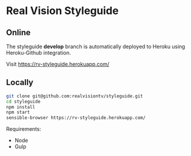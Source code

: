 Real Vision Styleguide
===

## Online
The styleguide **develop** branch is automatically deployed to Heroku using Heroku-Github integration.

Visit https://rv-styleguide.herokuapp.com/


## Locally

```bash
git clone git@github.com:realvisiontv/styleguide.git
cd styleguide
npm install
npm start
sensible-browser https://rv-styleguide.herokuapp.com/
```

Requirements:

* Node
* Gulp
